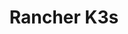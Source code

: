 ---
type: docs
title: "Rancher K3s"
linkTitle: "Rancher K3s"
weight: 10
description: >-
  If you do not have a Kubernetes cluster, the scenarios in this section will guide on creating a Rancher K3s Kubernetes cluster on either your VMware vSphere infrastructure or on an Azure VM and onboard it as an Azure Arc-enabled Kubernetes cluster in an automated fashion using either ARM template or Terraform.
---